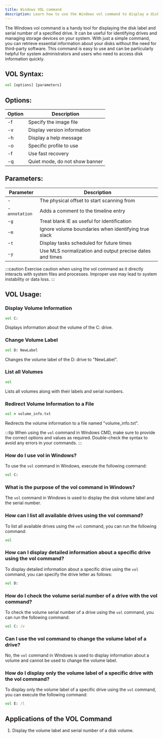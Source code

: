 ```yaml
---
title: Windows VOL command
description: Learn how to use the Windows vol command to display a disk label and serial number quickly and efficiently.
---
```


The Windows vol command is a handy tool for displaying the disk label and serial number of a specified drive. It can be useful for identifying drives and managing storage devices on your system. With just a simple command, you can retrieve essential information about your disks without the need for third-party software. This command is easy to use and can be particularly helpful for system administrators and users who need to access disk information quickly.

## VOL Syntax:
```cmd
vol [options] [parameters]
```
## Options:
| Option | Description                   |
|--------|-------------------------------|
| -f     | Specify the image file        |
| -v     | Display version information    |
| -h     | Display a help message         |
| -o     | Specific profile to use       |
| -f     | Use fast recovery             |
| -q     | Quiet mode, do not show banner|

## Parameters:
| Parameter | Description                       |
|-----------|-----------------------------------|
| -                | The physical offset to start scanning from    |
| -`annotation`    | Adds a comment to the timeline entry        |
| -`g`            | Treat blank IE as useful for identification    |
| -`m`            | Ignore volume boundaries when identifying true slack|
| -`t`            | Display tasks scheduled for future times     |
| -`y`            | Use MLS normalization and output precise dates and times|

:::caution
Exercise caution when using the vol command as it directly interacts with system files and processes. Improper use may lead to system instability or data loss.
:::
## VOL Usage:
### Display Volume Information
```cmd
vol C:
```
Displays information about the volume of the C: drive.

### Change Volume Label
```cmd
vol D: NewLabel
```
Changes the volume label of the D: drive to "NewLabel".

### List all Volumes
```cmd
vol
```
Lists all volumes along with their labels and serial numbers.

### Redirect Volume Information to a File
```cmd
vol > volume_info.txt
```
Redirects the volume information to a file named "volume_info.txt".

:::tip
When using the `vol` command in Windows CMD, make sure to provide the correct options and values as required. Double-check the syntax to avoid any errors in your commands.
:::

### How do I use vol in Windows?
To use the `vol` command in Windows, execute the following command:
```cmd
vol C:
```

### What is the purpose of the vol command in Windows?
The `vol` command in Windows is used to display the disk volume label and the serial number.

### How can I list all available drives using the vol command?
To list all available drives using the `vol` command, you can run the following command:
```cmd
vol
```

### How can I display detailed information about a specific drive using the vol command?
To display detailed information about a specific drive using the `vol` command, you can specify the drive letter as follows:
```cmd
vol D:
```

### How do I check the volume serial number of a drive with the vol command?
To check the volume serial number of a drive using the `vol` command, you can run the following command:
```cmd
vol C: /v
```

### Can I use the vol command to change the volume label of a drive?
No, the `vol` command in Windows is used to display information about a volume and cannot be used to change the volume label.

### How do I display only the volume label of a specific drive with the vol command?
To display only the volume label of a specific drive using the `vol` command, you can execute the following command:
```cmd
vol E: /l
```

## Applications of the VOL Command

1. Display the volume label and serial number of a disk volume.